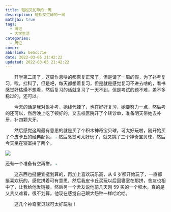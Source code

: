 ```yaml
---
title: 轻松又忙碌的一周
description: 轻松又忙碌的一周
mathjax: true
tags:
  - 周记
  - 大学生活
categories:
  - 周记
cover:
abbrlink: be5cc71e
date: 2022-03-05 21:42:22
updated: 2022-03-05 21:42:22
---
```


&emsp;&emsp;开学第二周了，这周作息啥的都恢复正常了，但是请了一周的假，为了补考复习，唉，挂科了，但是吧，每天都想着复习，但是就是感觉复习不进去啥的，看书感觉好枯燥不想看，然后复习的话就复习了一天不到，但是考试的题不难，差不多稳过的，还可以。

&emsp;&emsp;今天的话是我对象补考，她线代挂了，也在好好复习，她要努力一点，然后考的还可以，然后晚上吃了顿好的，又去校医院开了个转诊单，准备明天带她去补牙，补四颗大牙。

&emsp;&emsp;然后感觉这周最有意思的就是买了个积木神奇宝贝球，可太好玩啦，刚开始买了个皮卡丘的经典配色，
<img src="https://cdn.jsdelivr.net/gh/1405720461/blog_img@main/weekly_report/3.webp" style="zoom: 33%;" />
然后感觉可太好玩了，就又挑了三个神奇宝贝球，然后今天坐在寝室拼了两个。

![](https://cdn.jsdelivr.net/gh/1405720461/blog_img@main/weekly_report/4.webp)

还有一个准备有空再拼，
<img src="https://cdn.jsdelivr.net/gh/1405720461/blog_img@main/weekly_report/5.webp" style="zoom: 33%;" />

&emsp;&emsp;这东西也挺便宜挺划算的，再加上喜欢玩乐高，从 6 岁都开始玩了，一直都挺喜欢玩的，感觉拼着可有意思，然后我皮卡丘买玩以后回寝室在那拼，舍友也相中了，让我给他发链接，然后另一个舍友说他前几天刚 59 买的一个积木，真的是又贵又难看，很不划算，他现在感觉自己跟大怨种一样哈哈哈。

&emsp;&emsp;这几个神奇宝贝球可太好玩啦！
